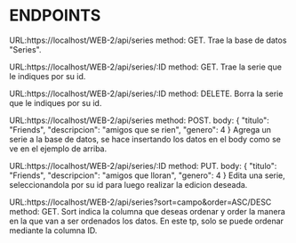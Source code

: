 # ENDPOINTS 
URL:https://localhost/WEB-2/api/series 
method: GET.
Trae la base de datos "Series".

URL:https://localhost/WEB-2/api/series/:ID
method: GET.
Trae la serie que le indiques por su id.

URL:https://localhost/WEB-2/api/series/:ID 
method: DELETE.
Borra la serie que le indiques por su id.

URL:https://localhost/WEB-2/api/series 
 method: POST.
 body:
{
    "titulo": "Friends",
    "descripcion": "amigos que se rien",
    "genero": 4
}
Agrega un serie a la base de datos, se hace insertando los datos en el body como se ve en el ejemplo de arriba. 

URL:https://localhost/WEB-2/api/series/:ID 
 method: PUT.
 body:
{
    "titulo": "Friends",
    "descripcion": "amigos que lloran",
    "genero": 4
}
Edita una serie, seleccionandola por su id para luego realizar la edicion deseada. 

URL:https://localhost/WEB-2/api/series?sort=campo&order=ASC/DESC
method: GET.
Sort indica la columna que deseas ordenar y order la manera en la que van a ser ordenados los datos. 
En este tp, solo se puede ordenar mediante la columna ID. 